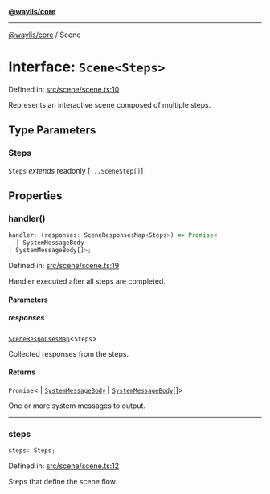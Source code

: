 [**@waylis/core**](../index.md)

***

[@waylis/core](../index.md) / Scene

# Interface: `Scene<Steps>`

Defined in: [src/scene/scene.ts:10](https://github.com/waylis/core/blob/cf814abeb0d255c46b018529492ef3597811d428/src/scene/scene.ts#L10)

Represents an interactive scene composed of multiple steps.

## Type Parameters

### Steps

`Steps` *extends* readonly \[`...SceneStep[]`\]

## Properties

### handler()

```ts
handler: (responses: SceneResponsesMap<Steps>) => Promise<
  | SystemMessageBody
| SystemMessageBody[]>;
```

Defined in: [src/scene/scene.ts:19](https://github.com/waylis/core/blob/cf814abeb0d255c46b018529492ef3597811d428/src/scene/scene.ts#L19)

Handler executed after all steps are completed.

#### Parameters

##### responses

[`SceneResponsesMap`](../type-aliases/SceneResponsesMap.md)\<`Steps`\>

Collected responses from the steps.

#### Returns

`Promise`\<
  \| [`SystemMessageBody`](../type-aliases/SystemMessageBody.md)
  \| [`SystemMessageBody`](../type-aliases/SystemMessageBody.md)[]\>

One or more system messages to output.

***

### steps

```ts
steps: Steps;
```

Defined in: [src/scene/scene.ts:12](https://github.com/waylis/core/blob/cf814abeb0d255c46b018529492ef3597811d428/src/scene/scene.ts#L12)

Steps that define the scene flow.
